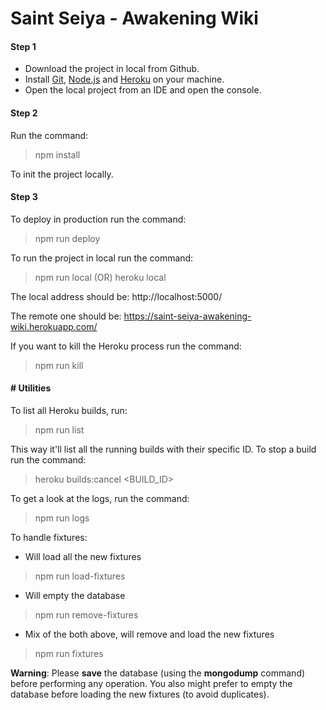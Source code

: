 # Saint Seiya - Awakening Wiki

#### Step 1
- Download the project in local from Github.
- Install [Git](https://git-scm.com/download/win), [Node.js](https://nodejs.org/en/) and [Heroku](https://devcenter.heroku.com/articles/getting-started-with-nodejs#set-up) on your machine.
- Open the local project from an IDE and open the console.

#### Step 2

Run the command:

> npm install


To init the project locally.

#### Step 3

To deploy in production run the command:

> npm run deploy

To run the project in local run the command:

> npm run local (OR) heroku local

The local address should be: http://localhost:5000/

The remote one should be: https://saint-seiya-awakening-wiki.herokuapp.com/

If you want to kill the Heroku process run the command:

> npm run kill

#### # Utilities

To list all Heroku builds, run:

> npm run list

This way it'll list all the running builds with their specific ID. To stop a build run the command:

> heroku builds:cancel <BUILD_ID>

To get a look at the logs, run the command:

> npm run logs

To handle fixtures:

- Will load all the new fixtures
> npm run load-fixtures

- Will empty the database
> npm run remove-fixtures

- Mix of the both above, will remove and load the new fixtures
> npm run fixtures

**Warning**: Please **save** the database (using the **mongodump** command) before performing any operation. You also might prefer to empty the database before loading the new fixtures (to avoid duplicates).
